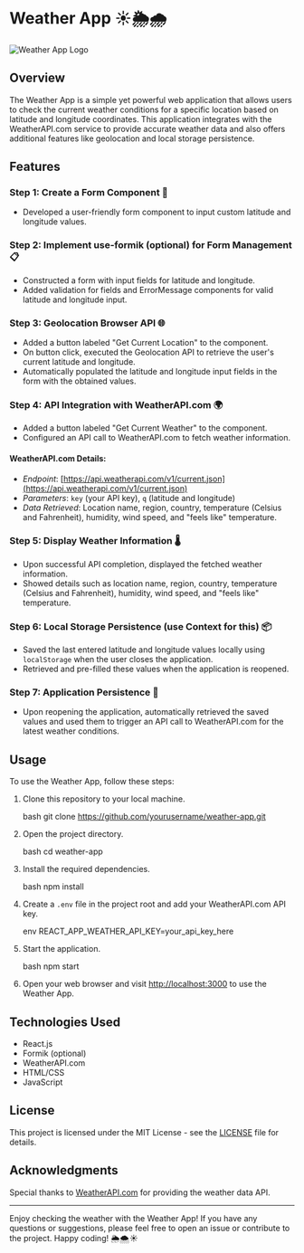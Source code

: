 # Weather App ☀️🌦️🌧️

![Weather App Logo](link_to_your_logo_image)

## Overview

The Weather App is a simple yet powerful web application that allows users to check the current weather conditions for a specific location based on latitude and longitude coordinates. This application integrates with the WeatherAPI.com service to provide accurate weather data and also offers additional features like geolocation and local storage persistence.

## Features

### Step 1: Create a Form Component 📝

- Developed a user-friendly form component to input custom latitude and longitude values.

### Step 2: Implement use-formik (optional) for Form Management 📋

- Constructed a form with input fields for latitude and longitude.
- Added validation for fields and ErrorMessage components for valid latitude and longitude input.

### Step 3: Geolocation Browser API 🌐

- Added a button labeled "Get Current Location" to the component.
- On button click, executed the Geolocation API to retrieve the user's current latitude and longitude.
- Automatically populated the latitude and longitude input fields in the form with the obtained values.

### Step 4: API Integration with WeatherAPI.com 🌍

- Added a button labeled "Get Current Weather" to the component.
- Configured an API call to WeatherAPI.com to fetch weather information.

#### WeatherAPI.com Details:
- *Endpoint*: [https://api.weatherapi.com/v1/current.json](https://api.weatherapi.com/v1/current.json)
- *Parameters*: `key` (your API key), `q` (latitude and longitude)
- *Data Retrieved*: Location name, region, country, temperature (Celsius and Fahrenheit), humidity, wind speed, and "feels like" temperature.

### Step 5: Display Weather Information 🌡️

- Upon successful API completion, displayed the fetched weather information.
- Showed details such as location name, region, country, temperature (Celsius and Fahrenheit), humidity, wind speed, and "feels like" temperature.

### Step 6: Local Storage Persistence (use Context for this) 📦

- Saved the last entered latitude and longitude values locally using `localStorage` when the user closes the application.
- Retrieved and pre-filled these values when the application is reopened.

### Step 7: Application Persistence 🔄

- Upon reopening the application, automatically retrieved the saved values and used them to trigger an API call to WeatherAPI.com for the latest weather conditions.

## Usage

To use the Weather App, follow these steps:

1. Clone this repository to your local machine.

   bash
   git clone https://github.com/yourusername/weather-app.git
   

2. Open the project directory.

   bash
   cd weather-app
   

3. Install the required dependencies.

   bash
   npm install
   

4. Create a `.env` file in the project root and add your WeatherAPI.com API key.

   env
   REACT_APP_WEATHER_API_KEY=your_api_key_here
   

5. Start the application.

   bash
   npm start
   

6. Open your web browser and visit [http://localhost:3000](http://localhost:3000) to use the Weather App.

## Technologies Used

- React.js
- Formik (optional)
- WeatherAPI.com
- HTML/CSS
- JavaScript

## License

This project is licensed under the MIT License - see the [LICENSE](LICENSE) file for details.

## Acknowledgments

Special thanks to [WeatherAPI.com](https://www.weatherapi.com/) for providing the weather data API.

---

Enjoy checking the weather with the Weather App! If you have any questions or suggestions, please feel free to open an issue or contribute to the project. Happy coding! 🌦️🌨️☀️
